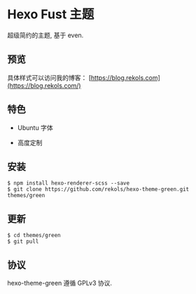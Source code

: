 # Hexo Fust 主题

超级简约的主题, 基于 even.

## 预览

具体样式可以访问我的博客： [https://blog.rekols.com](https://blog.rekols.com/)

## 特色

* Ubuntu 字体

* 高度定制

## 安装

```
$ npm install hexo-renderer-scss --save
$ git clone https://github.com/rekols/hexo-theme-green.git themes/green
```

## 更新

```
$ cd themes/green
$ git pull
```

## 协议

hexo-theme-green 遵循 GPLv3 协议.
